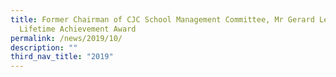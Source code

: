 ```yaml
---
title: Former Chairman of CJC School Management Committee, Mr Gerard Lee, wins
  Lifetime Achievement Award
permalink: /news/2019/10/
description: ""
third_nav_title: "2019"
---
```

